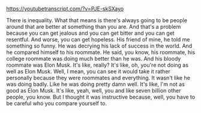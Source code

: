 https://youtubetranscript.com/?v=PJE-skSXayo

 There is inequality. What that means is there's always going to be people around that are better at something than you are. And that's a problem because you can get jealous and you can get bitter and you can get resentful. And worse, you can get hopeless. His friend of mine, he told me something so funny. He was decrying his lack of success in the world. And he compared himself to his roommate. He said, you know, his roommate, his college roommate was doing much better than he was. And his bloody roommate was Elon Musk. It's like, really? It's like, oh, you're not doing as well as Elon Musk. Well, I mean, you can see it would take it rather personally because they were roommates and everything. It wasn't like he was doing badly. Like he was doing pretty damn well. It's like, I'm not as good as Elon Musk. It's like, yeah, well, you and like seven billion other people, you know. But I thought it was instructive because, well, you have to be careful who you compare yourself to.
